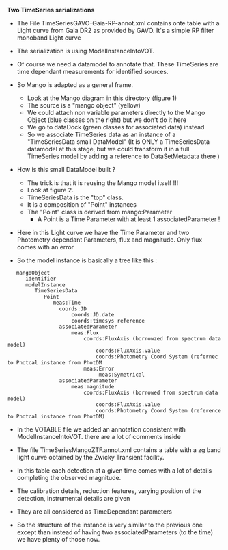 
**Two TimeSeries serializations**

  * The File TimeSeriesGAVO-Gaia-RP-annot.xml contains onte table with a Light curve from Gaia DR2 as provided by GAVO. It's a simple RP filter monoband Light curve

  * The serialization is using ModelInstanceIntoVOT.

  * Of course we need a datamodel to annotate that. These TimeSeries are time dependant measurements for identified sources.

  * So Mango is adapted as a general frame.
      * Look at the Mango diagram in this directory (figure 1)
      * The source is a "mango object" (yellow)
      * We could attach non variable parameters directly to the Mango Object (blue classes on the right) but we don't do it here
      * We go to dataDock (green classes for associated data) instead 
      * So we associate TimeSeries data as an instance of a "TimeSeriesData small DataModel"
         (It is ONLY a TimeSeriesData datamodel at this stage, but we could transform it in a full TimeSeries model by adding a reference to DataSetMetadata there )
   
  * How is this small DataModel built ?
     * The trick is that it is reusing the Mango model itself !!!
     * Look at figure 2.
     * TimeSeriesData is the "top" class.
     * It is a composition of "Point" instances
     * The "Point" class is derived from mango:Parameter 
        * A Point is a Time Parameter with at least 1 associatedParameter !
   * Here in this Light curve  we have the Time Parameter and two Photometry dependant Parameters, flux and magnitude. Only flux comes with an error
   * So the model instance is basically a tree like this :
   
```   
   mangoObject
      identifier
      modelInstance
         TimeSeriesData
            Point
               meas:Time
                 coords:JD
                     coords:JD.date
                     coords:timesys reference
                 associatedParameter
                     meas:Flux              
                         coords:FluxAxis (borrowzed from spectrum data model)
                             coords:FluxAxis.value
                             coords:Photometry Coord System (refernec to Photcal instance from PhotDM  
                         meas:Error
                              meas:Symetrical
                 associatedParameter
                     meas:magnitude              
                         coords:FluxAxis (borrowed from spectrum data model)
                             coords:FluxAxis.value
                             coords:Photometry Coord System (reference to Photcal instance from PhotDM)     

```


   * In the VOTABLE file we added an annotation consistent with ModelInstanceIntoVOT. there are a lot of comments inside
   
   * The file TimeSeriesMangoZTF.annot.xml  contains a table with a zg band light curve obtained by the Zwicky Transient facility.
   * In this table each detection at a given time comes with a lot of details completing the observed magnitude.
   * The calibration details, reduction features, varying position of the detection, instrumental details are given
   * They are all considered as TimeDependant  parameters
   * So the structure of the instance is very similar to the previous one except than instead of having two associatedParameters (to the time) we have plenty of those now. 



